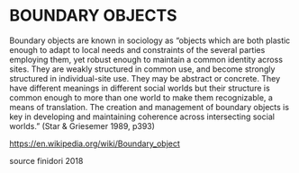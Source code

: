 # BOUNDARY OBJECTS

Boundary objects are known in sociology as “objects which are both plastic enough to adapt to local needs and constraints of the several parties employing them, yet robust enough to maintain a common identity across sites. They are weakly structured in common use, and become strongly structured in individual-site use. They may be abstract or concrete. They have different meanings in different social worlds but their structure is common enough to more than one world to make them recognizable, a means of translation. The creation and management of boundary objects is key in developing and maintaining coherence across intersecting social worlds.” (Star & Griesemer 1989, p393)

https://en.wikipedia.org/wiki/Boundary_object

source finidori 2018
